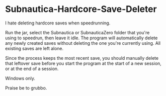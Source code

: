 # Subnautica-Hardcore-Save-Deleter
I hate deleting hardcore saves when speedrunning.

Run the jar, select the Subnautica or SubnauticaZero folder that you're using to speedrun, then leave it idle. The program will automatically delete any newly created saves without deleting the one you're currently using. All existing saves are left alone.

Since the process keeps the most recent save, you should manually delete that leftover save before you start the program at the start of a new session, or at the end of a session.

Windows only.

Praise be to grubbo.